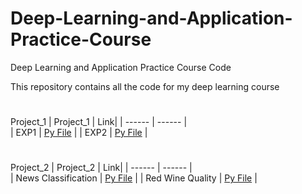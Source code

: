 # Deep-Learning-and-Application-Practice-Course
Deep Learning and Application Practice Course Code

This repository contains all the code for my deep learning course

#
Project_1
| Project_1 | Link| 
| ------ | ------ |  
| EXP1 | [Py File](https://github.com/June24-Wu/Deep_Learning_and_Application_Practice_Course/blob/main/Project_1/exp1.py) |
| EXP2 | [Py File](https://github.com/June24-Wu/Deep_Learning_and_Application_Practice_Course/blob/main/Project_1/exp2.py) | 

#
Project_2
| Project_2 | Link| 
| ------ | ------ |  
| News Classification | [Py File](https://github.com/June24-Wu/Deep-Learning-and-Application-Practice-Course/blob/main/Project_2/news%20classification.py) |
| Red Wine Quality | [Py File](https://github.com/June24-Wu/Deep-Learning-and-Application-Practice-Course/blob/main/Project_2/red%20wine.py) | 
